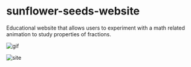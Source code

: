 # sunflower-seeds-website
Educational website that allows users to experiment with a math related animation to study properties of fractions.

![gif](https://github.com/aSliwska/sunflower-seeds-website/assets/136252656/b3b5ede5-3adc-4e3b-8f5c-8afa65b5948a)

![site](https://github.com/aSliwska/sunflower-seeds-website/assets/136252656/36a8fcf0-f406-4187-a904-29f8c5246124)
